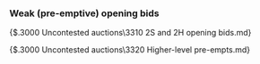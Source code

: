 ### <a name="Weak_(pre-emptive)_opening_bids"> Weak (pre-emptive) opening bids

{$.3000 Uncontested auctions\3310 2S and 2H opening bids.md}

{$.3000 Uncontested auctions\3320 Higher-level pre-empts.md}
